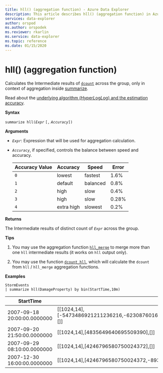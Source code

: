 ```yaml
---
title: hll() (aggregation function) - Azure Data Explorer
description: This article describes hll() (aggregation function) in Azure Data Explorer.
services: data-explorer
author: orspod
ms.author: orspodek
ms.reviewer: rkarlin
ms.service: data-explorer
ms.topic: reference
ms.date: 01/15/2020
---
```

# hll() (aggregation function)

Calculates the Intermediate results of [`dcount`](dcount-aggfunction.md) across the group, only in context of aggregation inside [summarize](summarizeoperator.md).

Read about the [underlying algorithm (*H*yper*L*og*L*og) and the estimation accuracy](dcount-aggfunction.md#estimation-accuracy).

**Syntax**

`summarize hll(`*`Expr`* `[,` *`Accuracy`*`])`

**Arguments**

* *`Expr`*: Expression that will be used for aggregation calculation. 
* *`Accuracy`*, if specified, controls the balance between speed and accuracy.

  |Accuracy Value |Accuracy  |Speed  |Error  |
  |---------|---------|---------|---------|
  |`0` | lowest | fastest | 1.6% |
  |`1` | default  | balanced | 0.8% |
  |`2` | high | slow | 0.4%  |
  |`3` | high | slow | 0.28% |
  |`4` | extra high | slowest | 0.2% |
	
**Returns**

The Intermediate results of distinct count of *`Expr`* across the group.
 
**Tips**

1. You may use the aggregation function [`hll_merge`](hll-merge-aggfunction.md) to merge more than one `hll` intermediate results (it works on `hll` output only).

1. You may use the function [`dcount_hll`](dcount-hllfunction.md), which will calculate the `dcount` from `hll` / `hll_merge` aggregation functions.

**Examples**

<!-- csl: https://help.kusto.windows.net:443/Samples -->
```kusto
StormEvents
| summarize hll(DamageProperty) by bin(StartTime,10m)

```

|StartTime|`hll_DamageProperty`|
|---|---|
|2007-09-18 20:00:00.0000000|[[1024,14],[-5473486921211236216,-6230876016761372746,3953448761157777955,4246796580750024372],[]]|
|2007-09-20 21:50:00.0000000|[[1024,14],[4835649640695509390],[]]|
|2007-09-29 08:10:00.0000000|[[1024,14],[4246796580750024372],[]]|
|2007-12-30 16:00:00.0000000|[[1024,14],[4246796580750024372,-8936707700542868125],[]]|
